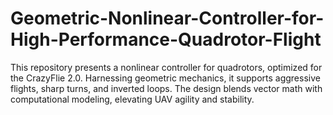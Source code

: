 # Geometric-Nonlinear-Controller-for-High-Performance-Quadrotor-Flight
This repository presents a nonlinear controller for quadrotors, optimized for the CrazyFlie 2.0. Harnessing geometric mechanics, it supports aggressive flights, sharp turns, and inverted loops. The design blends vector math with computational modeling, elevating UAV agility and stability.
